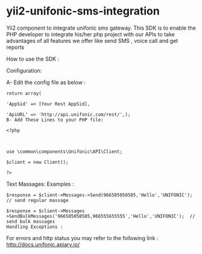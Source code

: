 # yii2-unifonic-sms-integration
Yii2 component to integrate unifonic sms gateway. 
This SDK is to enable the PHP developer to integrate his/her php project with our APIs to take advantages of all features we offer like send SMS , voice call and get reports

How to use the SDK :

Configuration:

A- Edit the config file as below :
```
return array(

'AppSid' => [Your Rest AppSid],

'ApiURL' => 'http://api.unifonic.com/rest/',);
B- Add These Lines to your PHP file:
```
```
<?php



use \common\components\Unifonic\API\Client;

$client = new Client();

?>
```
Text Massages: Examples :
```
$response = $client->Messages->Send(966505050505,'Hello','UNIFONIC'); // send regular massage

$response = $client->Messages  >SendBulkMessages('966505050505,966555655555','Hello','UNIFONIC');  // send bulk massages
Handling Exceptions :
```

For errors and http status you may refer to the following link : http://docs.unifonic.apiary.io/
